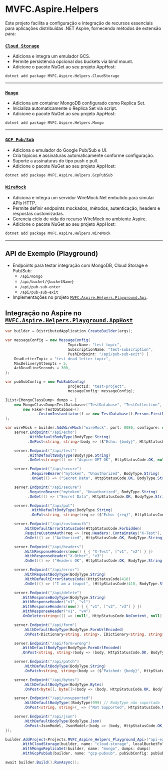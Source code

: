 # MVFC.Aspire.Helpers

Este projeto facilita a configuração e integração de recursos essenciais para aplicações distribuídas .NET Aspire, fornecendo métodos de extensão para:

### [`Cloud Storage`](./src/MVFC.Aspire.Helpers.CloudStorage/README.md)

- Adiciona e integra um emulador GCS.
- Permite persistência opcional dos buckets via bind mount.
- Adicione o pacote NuGet ao seu projeto AppHost:

```sh
dotnet add package MVFC.Aspire.Helpers.CloudStorage
```

---

### [`Mongo`](./src/MVFC.Aspire.Helpers.Mongo/README.md)

- Adiciona um container MongoDB configurado como Replica Set.
- Inicializa automaticamente o Replica Set via script.
- Adicione o pacote NuGet ao seu projeto AppHost:

```sh
dotnet add package MVFC.Aspire.Helpers.Mongo
```

---

### [`GCP Pub/Sub`](./src/MVFC.Aspire.Helpers.GcpPubSub/README.md)

- Adiciona o emulador do Google Pub/Sub e UI.
- Cria tópicos e assinaturas automaticamente conforme configuração.
- Suporte a assinaturas do tipo push e pull.
- Adicione o pacote NuGet ao seu projeto AppHost:

```sh
dotnet add package MVFC.Aspire.Helpers.GcpPubSub
```

### [`WireMock`](./src/MVFC.Aspire.Helpers.WireMock/README.md)

- Adiciona e integra um servidor WireMock.Net embutido para simular APIs HTTP.
- Permite definir endpoints mockados, métodos, autenticação, headers e respostas customizadas.
- Gerencia ciclo de vida do recurso WireMock no ambiente Aspire.
- Adicione o pacote NuGet ao seu projeto AppHost:

```sh
dotnet add package MVFC.Aspire.Helpers.WireMock
```

---

## API de Exemplo (Playground)

- Endpoints para testar integração com MongoDB, Cloud Storage e Pub/Sub:
  - `/api/mongo`
  - `/api/bucket/{bucketName}`
  - `/api/pub-sub-enter`
  - `/api/pub-sub-exit`
- Implementações no projeto [`MVFC.Aspire.Helpers.Playground.Api`](./playground/MVFC.Aspire.Helpers.Playground.Api/).

## Integração no Aspire no [`MVFC.Aspire.Helpers.Playground.AppHost`](./playground/MVFC.Aspire.Helpers.Playground.AppHost/AppHost.cs)

```csharp
var builder = DistributedApplication.CreateBuilder(args);

var messageConfig = new MessageConfig(
                            TopicName: "test-topic",
                            SubscriptionName: "test-subscription",
                            PushEndpoint: "/api/pub-sub-exit") {
    DeadLetterTopic = "test-dead-letter-topic",
    MaxDeliveryAttempts = 5,
    AckDeadlineSeconds = 300,
};

var pubSubConfig = new PubSubConfig(
                            projectId: "test-project",
                            messageConfig: messageConfig);

IList<IMongoClassDump> dumps = [
    new MongoClassDump<TestDatabase>("TestDatabase", "TestCollection", 100,
        new Faker<TestDatabase>()
              .CustomInstantiator(f => new TestDatabase(f.Person.FirstName, f.Person.Cpf())))
];

var wireMock = builder.AddWireMock("wireMock", port: 8080, configure: static (server) => {
    server.Endpoint("/api/echo")
          .WithDefaultBodyType(BodyType.String)
          .OnPost<string, string>(body => ($"Echo: {body}", HttpStatusCode.Created, null));

    server.Endpoint("/api/test")
          .WithDefaultBodyType(BodyType.String)
          .OnGet<string>(() => ("Aspire GET OK", HttpStatusCode.OK, null));

    server.Endpoint("/api/secure")
           .RequireBearer("mytoken", "Unauthorized", BodyType.String)
           .OnGet(() => ("Secret Data", HttpStatusCode.OK, BodyType.String));

    server.Endpoint("/api/secure")
          .RequireBearer("mytoken", "Unauthorized", BodyType.String)
          .OnGet(() => ("Secret Data", HttpStatusCode.OK, BodyType.String));

    server.Endpoint("/api/put")
           .WithDefaultBodyType(BodyType.String)
           .OnPut<string, string>(req => ($"Echo: {req}", HttpStatusCode.Accepted, BodyType.String));

    server.Endpoint("/api/customauth")
        .WithDefaultErrorStatusCode(HttpStatusCode.Forbidden)
        .RequireCustomAuth(req => (req.Headers!.ContainsKey("X-Test"), "Forbidden", BodyType.String))
        .OnGet(() => ("Authorized", HttpStatusCode.OK, BodyType.String));

    server.Endpoint("/api/headers")
        .WithResponseHeaders(new() { { "X-Test", ["v1", "v2"] } })
        .WithResponseHeader("X-Other", "v3")
        .OnGet(() => ("Headers OK", HttpStatusCode.OK, BodyType.String));

    server.Endpoint("/api/error")
        .WithRequestBodyType(BodyType.String)
        .WithDefaultErrorStatusCode((HttpStatusCode)418)
        .OnGet(() => ("I am a teapot", (HttpStatusCode)418, BodyType.String));

    server.Endpoint("/api/delete")
       .WithResponseBodyType(BodyType.String)
       .WithResponseHeader("v1", "v1")
       .WithResponseHeaders(new() { { "v1", ["v2", "v3"] } })
       .WithResponseHeader("v1", "v4")
       .OnDelete<string>(() => (null!, HttpStatusCode.NoContent, null));

    server.Endpoint("/api/form")
        .WithDefaultBodyType(BodyType.FormUrlEncoded)
        .OnPost<Dictionary<string, string>, IDictionary<string, string>>(body => (body, HttpStatusCode.OK, BodyType.FormUrlEncoded));

    server.Endpoint("/api/form-wrong")
       .WithDefaultBodyType(BodyType.FormUrlEncoded)
       .OnPost<string, string>(body => (body, HttpStatusCode.OK, BodyType.FormUrlEncoded));

    server.Endpoint("/api/patch")
        .WithDefaultBodyType(BodyType.String)
        .OnPatch<string, string>(body => ($"Patched: {body}", HttpStatusCode.OK, BodyType.String));

    server.Endpoint("/api/bytes")
        .WithDefaultBodyType(BodyType.Bytes)
        .OnPost<byte[], byte[]>(body => (body, HttpStatusCode.OK, BodyType.Bytes));

    server.Endpoint("/api/unsupported")
        .WithDefaultBodyType((BodyType)999) // BodyType não suportado
        .OnPost<string, string>(_ => ("Not Supported", HttpStatusCode.NotImplemented, null));

    server.Endpoint("/api/json")
        .WithDefaultBodyType(BodyType.Json)
        .OnPost<JsonModel, JsonModel>(body => (body, HttpStatusCode.OK, BodyType.Json));
});

builder.AddProject<Projects.MVFC_Aspire_Helpers_Playground_Api>("api-exemplo")
       .WithCloudStorage(builder, name: "cloud-storage", localBucketFolder: "./bucket-data")
       .WithMongoReplicaSet(builder, name: "mongo", dumps: dumps)
       .WithGcpPubSub(builder, name: "gcp-pubsub", pubSubConfig: pubSubConfig);

await builder.Build().RunAsync();
```